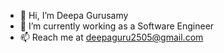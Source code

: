 - 👋 Hi, I’m Deepa Gurusamy
- 🌱 I’m currently working as a Software Engineer
- 📫 Reach me at deepaguru2505@gmail.com

<!---
deepag2505/deepag2505 is a ✨ special ✨ repository because its `README.md` (this file) appears on your GitHub profile.
You can click the Preview link to take a look at your changes.
--->
